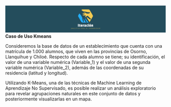 
![Logo](https://github.com/Iteracion2023/caso_de_uso_kmeans/blob/main/LinkedIn%20Cover%20Photo.png)
**Caso de Uso Kmeans**

Consideremos la base de datos de un establecimiento que cuenta con una matrícula de 1.000 alumnos, que viven en las provincias de Osorno, Llanquihue y Chiloé. Respecto de cada alumno se tiene; su identificación, el valor de una variable numérica (Variable_1) y el valor de una segunda variable numérica (Variable_2), además de las coordenadas de su residencia (latitud y longitud).

Utilizando K-Means, una de las técnicas de Machine Learning de Aprendizaje No Supervisado, es posible realizar un análisis exploratorio para revelar agrupaciones naturales en este conjunto de datos y posteriormente visualizarlas en un mapa.

